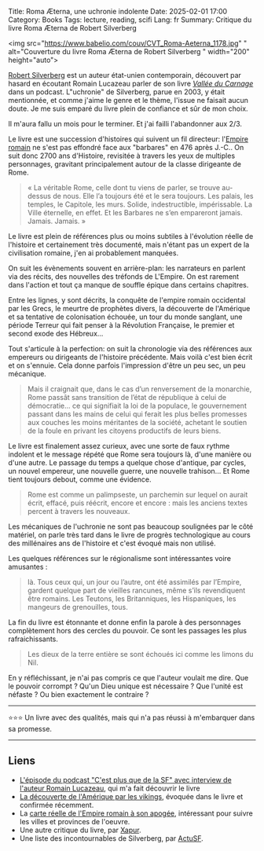 Title: Roma Æterna, une uchronie indolente
Date: 2025-02-01 17:00
Category: Books
Tags: lecture, reading, scifi
Lang: fr
Summary: Critique du livre Roma Æterna de Robert Silverberg

<img src="https://www.babelio.com/couv/CVT_Roma-Aeterna_1178.jpg"
" alt="Couverture du livre Roma Æterna de Robert Silverberg
" width="200" height="auto">

[Robert Silverberg](https://fr.wikipedia.org/wiki/Robert_Silverberg) est un auteur état-unien contemporain, découvert par hasard en écoutant Romain Lucazeau parler de son livre [_Vallée du Carnage_]({filename}/books/vallée-du-carnage.md) dans un podcast. L"uchronie" de Silverberg, parue en 2003, y était mentionnée, et comme j'aime le genre et le thème, l'issue ne faisait aucun doute. Je me suis emparé du livre plein de confiance et sûr de mon choix.

Il m'aura fallu un mois pour le terminer. Et j'ai failli l'abandonner aux 2/3.

Le livre est une succession d'histoires qui suivent un fil directeur: l'[Empire romain](https://fr.wikipedia.org/wiki/Empire_romain) ne s'est pas effondré face aux "barbares" en 476 après J.-C.. On suit donc 2700 ans d'Histoire, revisitée à travers les yeux de multiples personnages, gravitant principalement autour de la classe dirigeante de Rome.

> « La véritable Rome, celle dont tu viens de parler, se trouve au-dessus de nous. Elle l’a toujours été et le sera toujours. Les palais, les temples, le Capitole, les murs. Solide, indestructible, impérissable. La Ville éternelle, en effet. Et les Barbares ne s’en empareront jamais. Jamais. Jamais. »

Le livre est plein de références plus ou moins subtiles à l'évolution réelle de l'histoire et certainement très documenté, mais n'étant pas un expert de la civilisation romaine, j'en ai probablement manquées.

On suit les évènements souvent en arrière-plan: les narrateurs en parlent via des récits, des nouvelles des tréfonds de L'Empire. On est rarement dans l'action et tout ça manque de souffle épique dans certains chapitres.

Entre les lignes, y sont décrits, la conquête de l'empire romain occidental par les Grecs, le meurtre de prophètes divers, la découverte de l'Amérique et sa tentative de colonisation échouée, un tour du monde sanglant, une période Terreur qui fait penser à la Révolution Française, le premier et second exode des Hébreux...

Tout s'articule à la perfection: on suit la chronologie via des références aux empereurs ou dirigeants de l'histoire précédente. Mais voilà c'est bien écrit et on s'ennuie. Cela donne parfois l'impression d'être un peu sec, un peu mécanique.

> Mais il craignait que, dans le cas d’un renversement de la monarchie, Rome passât sans transition de l’état de république à celui de démocratie... ce qui signifiait la loi de la populace, le gouvernement passant dans les mains de celui qui ferait les plus belles promesses aux couches les moins méritantes de la société, achetant le soutien de la foule en privant les citoyens productifs de leurs biens.

Le livre est finalement assez curieux, avec une sorte de faux rythme indolent et le message répété que Rome sera toujours là, d'une manière ou d'une autre. Le passage du temps a quelque chose d'antique, par cycles, un nouvel empereur, une nouvelle guerre, une nouvelle trahison... Et Rome tient toujours debout, comme une évidence.

> Rome est comme un palimpseste, un parchemin sur lequel on aurait écrit, effacé, puis réécrit, encore et encore : mais les anciens textes percent à travers les nouveaux.

Les mécaniques de l'uchronie ne sont pas beaucoup soulignées par le côté matériel, on parle très tard dans le livre de progrès technologique au cours des millénaires ans de l'histoire et c'est évoqué mais non utilisé.

Les quelques références sur le régionalisme sont intéressantes voire amusantes :

> là. Tous ceux qui, un jour ou l’autre, ont été assimilés par l’Empire, gardent quelque part de vieilles rancunes, même s’ils revendiquent être romains. Les Teutons, les Britanniques, les Hispaniques, les mangeurs de grenouilles, tous.

La fin du livre est étonnante et donne enfin la parole à des personnages complètement hors des cercles du pouvoir. Ce sont les passages les plus rafraichissants.

> Les dieux de la terre entière se sont échoués ici comme les limons du Nil.

En y réfléchissant, je n'ai pas compris ce que l'auteur voulait me dire. Que le pouvoir corrompt ? Qu'un Dieu unique est nécessaire ? Que l'unité est néfaste ? Ou bien exactement le contraire ?

---

⭐⭐⭐ Un livre avec des qualités, mais qui n'a pas réussi à m'embarquer dans sa promesse.

---

## Liens

* [L'épisode du podcast "C'est plus que de la SF" avec interview de l'auteur Romain Lucazeau](https://www.cestplusquedelasf.com/podcasts/vallee-du-carnage), qui m'a fait découvrir le livre
* [La découverte de l'Amérique par les vikings](https://www.nationalgeographic.fr/histoire/2022/09/les-vikings-avaient-decouvert-lamerique-500-ans-avant-christophe-colomb), évoquée dans le livre et confirmée récemment.
* La [carte réelle de l'Empire romain à son apogée](https://upload.wikimedia.org/wikipedia/commons/d/dd/Roman_Empire_125_political_map.svg), intéressant pour suivre les villes et provinces de l'oeuvre.
* Une autre critique du livre, par [Xapur](https://bibliosff.wordpress.com/2013/03/12/roma-aeterna-robert-silverberg/).
* Une liste des incontournables de Silverberg, par [ActuSF](https://www.actusf.com/detail-d-un-article/5-incontournables-pour-decouvrir).
